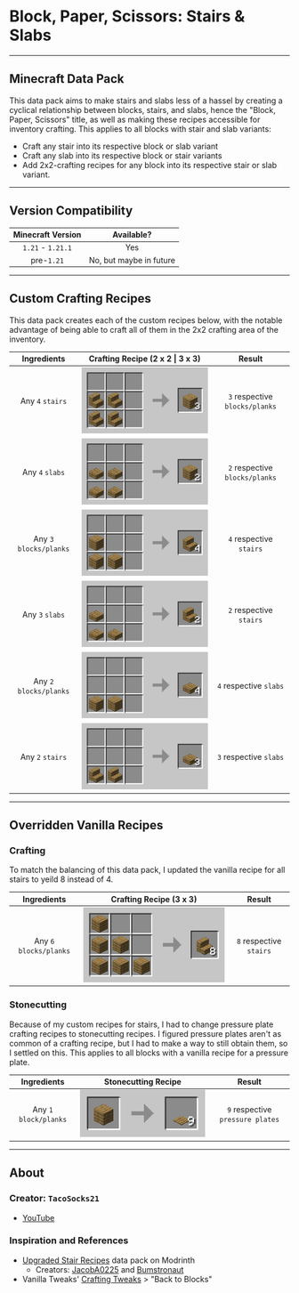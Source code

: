 # Block, Paper, Scissors: Stairs & Slabs

---

## Minecraft Data Pack

This data pack aims to make stairs and slabs less of a hassel by creating a cyclical relationship between blocks, stairs, and slabs, hence the "Block, Paper, Scissors" title, as well as making these recipes accessible for inventory crafting. This applies to all blocks with stair and slab variants:

- Craft any stair into its respective block or slab variant
- Craft any slab into its respective block or stair variants
- Add 2x2-crafting recipes for any block into its respective stair or slab variant.

---

## Version Compatibility

| Minecraft Version | Available? |
|:---:|:---:|
| `1.21` - `1.21.1` | Yes |
| pre-`1.21` | No, but maybe in future |

---

## Custom Crafting Recipes

This data pack creates each of the custom recipes below, with the notable advantage of being able to craft all of them in the 2x2 crafting area of the inventory.

| Ingredients | Crafting Recipe (2 x 2 \| 3 x 3) | Result |
|:---:|:---:|:---:|
| Any `4` `stairs` | ![block from stair recipe](./images/block_from_stair.png) | `3` respective `blocks/planks` |
| Any `4` `slabs` | ![block from slab recipe](./images/block_from_slab.png) | `2` respective `blocks/planks` |
| Any `3` `blocks/planks` | ![stair from block recipe](./images/stair_from_block_2x2.png) | `4` respective `stairs` |
| Any `3` `slabs` | ![stair from slab recipe](./images/stair_from_slab.png) | `2` respective `stairs` |
| Any `2` `blocks/planks` | ![slab from blocks recipe](./images/slab_from_block.png) | `4` respective `slabs` |
| Any `2` `stairs` | ![slab from blocks recipe](./images/slab_from_stair.png) | `3` respective `slabs` |

---

## Overridden Vanilla Recipes

### Crafting

To match the balancing of this data pack, I updated the vanilla recipe for all stairs to yeild 8 instead of 4.

| Ingredients | Crafting Recipe (3 x 3) | Result |
|:---:|:---:|:---:|
| Any `6` `blocks/planks` | ![stair from block recipe](./images/stair_from_block_3x3.png) | `8` respective `stairs` |

### Stonecutting

Because of my custom recipes for stairs, I had to change pressure plate crafting recipes to stonecutting recipes. I figured pressure plates aren't as common of a crafting recipe, but I had to make a way to still obtain them, so I settled on this. This applies to all blocks with a vanilla recipe for a pressure plate.

| Ingredients | Stonecutting Recipe | Result |
|:---:|:---:|:---:|
| Any `1` `block/planks` | ![stair from block recipe](./images/pressure_plate_stonecutting.png) | `9` respective `pressure plates` |

---

## About

### Creator: `TacoSocks21`

- [YouTube](https://www.youtube.com/@TacoSocks21)

### Inspiration and References

- [Upgraded Stair Recipes](https://modrinth.com/datapack/upgraded-stair-recipes) data pack on Modrinth
    - Creators: [JacobA0225](https://modrinth.com/user/JacobA0225) and [Bumstronaut](https://modrinth.com/user/Bumstronaut)
- Vanilla Tweaks' [Crafting Tweaks](https://vanillatweaks.net/picker/crafting-tweaks/#) > "Back to Blocks"